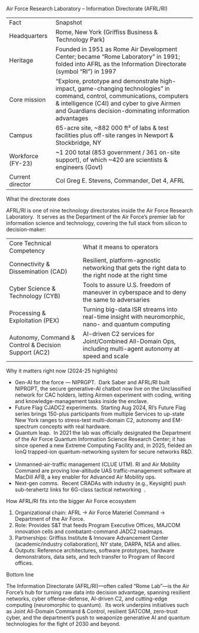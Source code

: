 
Air Force Research Laboratory – Information Directorate (AFRL/RI)

|   |   |
|---|---|
|Fact|Snapshot|
|Headquarters|Rome, New York (Griffiss Business & Technology Park)|
|Heritage|Founded in 1951 as Rome Air Development Center; became “Rome Laboratory” in 1991; folded into AFRL as the Information Directorate (symbol “RI”) in 1997|
|Core mission|“Explore, prototype and demonstrate high-impact, game-changing technologies” in command, control, communications, computers & intelligence (C4I) and cyber to give Airmen and Guardians decision-dominating information advantages|
|Campus|65-acre site, ~882 000 ft² of labs & test facilities plus off-site ranges in Newport & Stockbridge, NY|
|Workforce (FY-23)|~1 200 total (853 government / 361 on-site support), of which ~420 are scientists & engineers (Govt)|
|Current director|Col Greg E. Stevens, Commander, Det 4, AFRL|

  

  

  

  

What the directorate does

  

  

AFRL/RI is one of nine technology directorates inside the Air Force Research Laboratory.  It serves as the Department of the Air Force’s premier lab for information science and technology, covering the full stack from silicon to decision-maker:

|   |   |
|---|---|
|Core Technical Competency|What it means to operators|
|Connectivity & Dissemination (CAD)|Resilient, platform-agnostic networking that gets the right data to the right node at the right time|
|Cyber Science & Technology (CYB)|Tools to assure U.S. freedom of maneuver in cyberspace and to deny the same to adversaries|
|Processing & Exploitation (PEX)|Turning big-data ISR streams into real-time insight with neuromorphic, nano- and quantum computing|
|Autonomy, Command & Control & Decision Support (AC2)|AI-driven C2 services for Joint/Combined All-Domain Ops, including multi-agent autonomy at speed and scale|

  

  

  

  

Why it matters right now (2024-25 highlights)

  

  

- Gen-AI for the force — NIPRGPT.  Dark Saber and AFRL/RI built NIPRGPT, the secure generative-AI chatbot now live on the Unclassified network for CAC holders, letting Airmen experiment with coding, writing and knowledge-management tasks inside the enclave.  
- Future Flag CJADC2 experiments.  Starting Aug 2024, RI’s Future Flag series brings 150-plus participants from multiple Services to up-state New York ranges to stress-test multi-domain C2, autonomy and EM-spectrum concepts with real hardware.  
- Quantum leap.  In 2021 the lab was officially designated the Department of the Air Force Quantum Information Science Research Center; it has since opened a new Extreme Computing Facility and, in 2025, fielded an IonQ trapped-ion quantum-networking system for secure networks R&D.  
- Unmanned-air-traffic management (CLUE UTM). RI and Air Mobility Command are proving low-altitude UAS traffic-management software at MacDill AFB, a key enabler for Advanced Air Mobility ops.  
- Next-gen comms.  Recent CRADAs with industry (e.g., Keysight) push sub-terahertz links for 6G-class tactical networking  .

  

  

  

  

  

How AFRL/RI fits into the bigger Air Force ecosystem

  

  

1. Organizational chain: AFRL → Air Force Materiel Command → Department of the Air Force.
2. Role: Provides S&T that feeds Program Executive Offices, MAJCOM innovation cells and combatant-command JADC2 roadmaps.
3. Partnerships: Griffiss Institute & Innovare Advancement Center (academic/industry collaboration), NY state, DARPA, NSA and allies.
4. Outputs: Reference architectures, software prototypes, hardware demonstrators, data sets, and tech transfer to Program of Record offices.

  

  

  

  

  

Bottom line

  

  

The Information Directorate (AFRL/RI)—often called “Rome Lab”—is the Air Force’s hub for turning raw data into decision advantage, spanning resilient networks, cyber offense-defense, AI-driven C2, and cutting-edge computing (neuromorphic to quantum).  Its work underpins initiatives such as Joint All-Domain Command & Control, resilient SATCOM, zero-trust cyber, and the department’s push to weaponize generative AI and quantum technologies for the fight of 2030 and beyond.